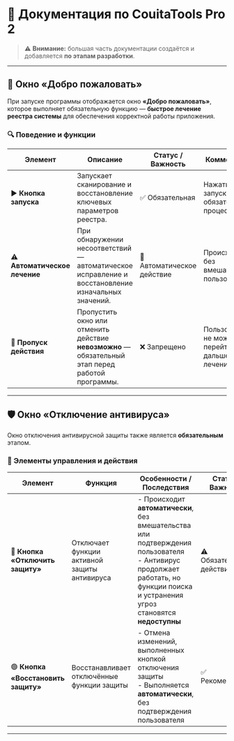 # 📘 Документация по CouitaTools Pro 2

> ⚠️ **Внимание:** большая часть документации создаётся и добавляется **по этапам разработки**.

---

## 👋 Окно «Добро пожаловать»

При запуске программы отображается окно **«Добро пожаловать»**, которое выполняет обязательную функцию — **быстрое лечение реестра системы** для обеспечения корректной работы приложения.

### 🔍 Поведение и функции

| Элемент                       | Описание                                                                                      | Статус / Важность          | Комментарии                                     |
|------------------------------|-----------------------------------------------------------------------------------------------|---------------------------|------------------------------------------------|
| ▶️ **Кнопка запуска**          | Запускает сканирование и восстановление ключевых параметров реестра.                          | ✅ Обязательная            | Нажатие запускает обязательный процесс         |
| ⚠️ **Автоматическое лечение** | При обнаружении несоответствий — автоматическое исправление и восстановление изначальных значений. | 🔄 Автоматическое действие | Происходит без вмешательства пользователя       |
| 🚫 **Пропуск действия**        | Пропустить окно или отменить действие **невозможно** — обязательный этап перед работой программы. | ❌ Запрещено               | Пользователь не может перейти дальше без лечения |

---

## 🛡️ Окно «Отключение антивируса»

Окно отключения антивирусной защиты также является **обязательным** этапом.

### 🧩 Элементы управления и действия

| Элемент                         | Функция                                                       | Особенности / Последствия                                | Статус / Важность       |
|--------------------------------|---------------------------------------------------------------|----------------------------------------------------------|------------------------|
| 🔴 **Кнопка «Отключить защиту»** | Отключает функции активной защиты антивируса                   | - Происходит **автоматически**, без вмешательства или подтверждения пользователя<br>- Антивирус продолжает работать, но функции поиска и устранения угроз становятся **недоступны** | ⚠️ Обязательное действие |
| 🟢 **Кнопка «Восстановить защиту»** | Восстанавливает отключённые функции защиты                    | - Отмена изменений, выполненных кнопкой отключения защиты<br>- Выполняется **автоматически**, без подтверждения пользователя | ✅ Рекомендуется        |

---

